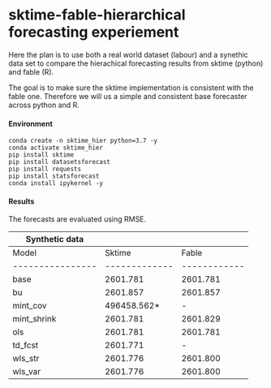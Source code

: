 # sktime-fable-hierarchical forecasting experiement

Here the plan is to use both a real world dataset (labour) and a synethic data set to compare the hierachical forecasting results from sktime (python) and fable (R).

The goal is to make sure the sktime implementation is consistent with the fable one. Therefore we will us a simple and consistent base forecaster across python and R.


#### Environment
```
conda create -n sktime_hier python=3.7 -y
conda activate sktime_hier
pip install sktime
pip install datasetsforecast
pip install requests
pip install statsforecast
conda install ipykernel -y
```

#### Results

The forecasts are evaluated using RMSE.

| Synthetic data |             |            |
|----------------|-------------|------------|
| Model          | Sktime      | Fable      |
|----------------|-------------|------------|
| base           |  2601.781   | 2601.781   |
| bu             |  2601.857   | 2601.857   |
| mint_cov       |  496458.562*| -          |
| mint_shrink    |  2601.781   | 2601.829   |
| ols            |  2601.781   | 2601.781   |
| td_fcst        |  2601.771   | -          |
| wls_str        |  2601.776   | 2601.800   |
| wls_var        |  2601.776   | 2601.800   |
